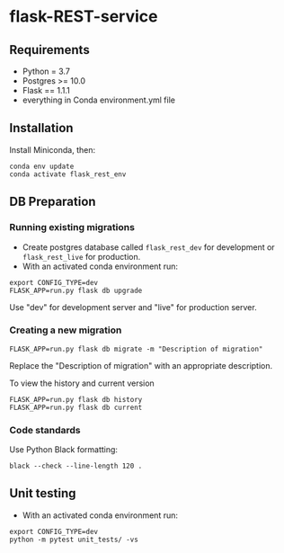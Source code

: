 # flask-REST-service

## Requirements

* Python = 3.7
* Postgres >= 10.0
* Flask == 1.1.1
* everything in Conda environment.yml file

## Installation 

Install Miniconda, then:
~~~
conda env update
conda activate flask_rest_env
~~~

## DB Preparation

### Running existing migrations

* Create postgres database called `flask_rest_dev` for development or `flask_rest_live` for production.
* With an activated conda environment run:
~~~
export CONFIG_TYPE=dev
FLASK_APP=run.py flask db upgrade
~~~
Use "dev" for development server and "live" for production server.

### Creating a new migration
~~~
FLASK_APP=run.py flask db migrate -m "Description of migration"
~~~
Replace the "Description of migration" with an appropriate description.

To view the history and current version
~~~
FLASK_APP=run.py flask db history
FLASK_APP=run.py flask db current
~~~

### Code standards

Use Python Black formatting:
~~~
black --check --line-length 120 .
~~~

## Unit testing

* With an activated conda environment run:
~~~
export CONFIG_TYPE=dev
python -m pytest unit_tests/ -vs
~~~